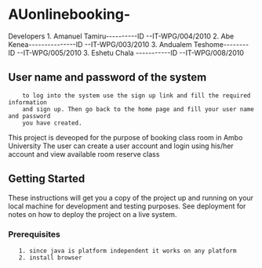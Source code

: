 # AUonlinebooking-
Developers
       1. Amanuel Tamiru----------ID --IT-WPG/004/2010
       2. Abe Kenea---------------ID --IT-WPG/003/2010
       3. Andualem Teshome--------ID --IT-WPG/005/2010
       3. Eshetu Chala -----------ID --IT-WPG/008/2010

## User name and password of the system
       
        to log into the system use the sign up link and fill the required information
        and sign up. Then go back to the home page and fill your user name and password
        you have created.
          
          


This project is deveoped for the purpose of booking class room in Ambo University
The user can create a user account and login using his/her account and
       view available room
       reserve class


## Getting Started

These instructions will get you a copy of the project up and running on your local machine for development and testing purposes. See deployment for notes on how to deploy the project on a live system.

### Prerequisites

       1. since java is platform independent it works on any platform
       2. install browser

